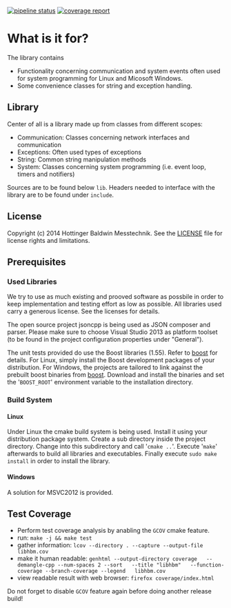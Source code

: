 [![pipeline status](http://gitlab.hbm.com/share/hbm/badges/master/pipeline.svg)](http://gitlab.hbm.com/hbm/koffer/commits/master)
[![coverage report](http://gitlab.hbm.com/share/koffer/badges/hbm/coverage.svg)](http://gitlab.hbm.com/hbm/koffer/commits/master)

# What is it for?

The library contains
- Functionality concerning communication and system events often used for system programming for Linux and Micosoft Windows.
- Some convenience classes for string and exception handling.

## Library
Center of all is a library made up from classes from different scopes:

- Communication: Classes concerning network interfaces and communication
- Exceptions: Often used types of exceptions
- String: Common string manipulation methods
- System: Classes concerning system programming (i.e. event loop, timers and notifiers)

Sources are to be found below `lib`. Headers needed to interface with the library are to be found under `include`.



## License

Copyright (c) 2014 Hottinger Baldwin Messtechnik. See the [LICENSE](LICENSE) file for license rights and limitations.

## Prerequisites

### Used Libraries
We try to use as much existing and prooved software as possbile in order to keep implementation and testing effort as low as possible. All libraries used carry a generous license. See the licenses for details.

The open source project jsoncpp is being used as JSON composer and parser. Please make sure to choose Visual Studio 2013 as platform toolset (to be found in the project configuration properties under "General").

The unit tests provided do use the Boost libraries (1.55). Refer to [boost](http://www.boost.org/ "") for details.
For Linux, simply install the Boost development packages of your distribution. For Windows, the projects are tailored to link against the prebuilt boost binaries from [boost](http://www.boost.org/ "").
Download and install the binaries and set the '`BOOST_ROOT`' environment variable to the installation directory.


### Build System
#### Linux
Under Linux the cmake build system is being used. Install it using your distribution package system. 
Create a sub directory inside the project directory. 
Change into this subdirectory and call '`cmake ..`'. Execute '`make`' afterwards
to build all libraries and executables. Finally execute `sudo make install` in order to install the library.


#### Windows
A solution for MSVC2012 is provided.

## Test Coverage

- Perform test coverage analysis by anabling the `GCOV` cmake feature.
- run: `make -j && make test`
- gather information: `lcov --directory . --capture --output-file libhbm.cov`
- make it human readable: `genhtml --output-directory coverage   --demangle-cpp --num-spaces 2 --sort   --title "libhbm"   --function-coverage --branch-coverage --legend   libhbm.cov`
- view readable result with web browser: `firefox coverage/index.html`

Do not forget to disable `GCOV` feature again before doing another release build!
